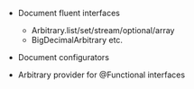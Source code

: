 - Document fluent interfaces
  - Arbitrary.list/set/stream/optional/array
  - BigDecimalArbitrary etc.
  
- Document configurators

- Arbitrary provider for @Functional interfaces